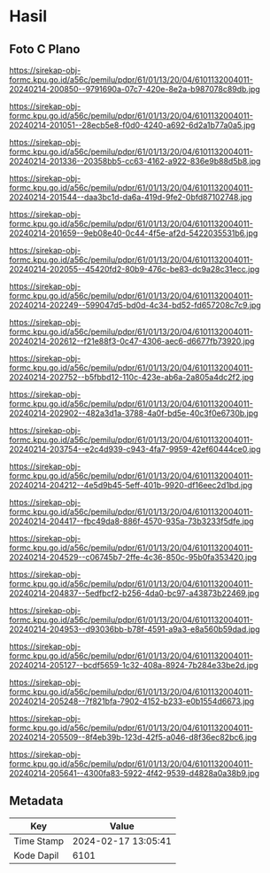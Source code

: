 # Hasil

## Foto C Plano

https://sirekap-obj-formc.kpu.go.id/a56c/pemilu/pdpr/61/01/13/20/04/6101132004011-20240214-200850--9791690a-07c7-420e-8e2a-b987078c89db.jpg

https://sirekap-obj-formc.kpu.go.id/a56c/pemilu/pdpr/61/01/13/20/04/6101132004011-20240214-201051--28ecb5e8-f0d0-4240-a692-6d2a1b77a0a5.jpg

https://sirekap-obj-formc.kpu.go.id/a56c/pemilu/pdpr/61/01/13/20/04/6101132004011-20240214-201336--20358bb5-cc63-4162-a922-836e9b88d5b8.jpg

https://sirekap-obj-formc.kpu.go.id/a56c/pemilu/pdpr/61/01/13/20/04/6101132004011-20240214-201544--daa3bc1d-da6a-419d-9fe2-0bfd87102748.jpg

https://sirekap-obj-formc.kpu.go.id/a56c/pemilu/pdpr/61/01/13/20/04/6101132004011-20240214-201659--9eb08e40-0c44-4f5e-af2d-5422035531b6.jpg

https://sirekap-obj-formc.kpu.go.id/a56c/pemilu/pdpr/61/01/13/20/04/6101132004011-20240214-202055--45420fd2-80b9-476c-be83-dc9a28c31ecc.jpg

https://sirekap-obj-formc.kpu.go.id/a56c/pemilu/pdpr/61/01/13/20/04/6101132004011-20240214-202249--599047d5-bd0d-4c34-bd52-fd657208c7c9.jpg

https://sirekap-obj-formc.kpu.go.id/a56c/pemilu/pdpr/61/01/13/20/04/6101132004011-20240214-202612--f21e88f3-0c47-4306-aec6-d6677fb73920.jpg

https://sirekap-obj-formc.kpu.go.id/a56c/pemilu/pdpr/61/01/13/20/04/6101132004011-20240214-202752--b5fbbd12-110c-423e-ab6a-2a805a4dc2f2.jpg

https://sirekap-obj-formc.kpu.go.id/a56c/pemilu/pdpr/61/01/13/20/04/6101132004011-20240214-202902--482a3d1a-3788-4a0f-bd5e-40c3f0e6730b.jpg

https://sirekap-obj-formc.kpu.go.id/a56c/pemilu/pdpr/61/01/13/20/04/6101132004011-20240214-203754--e2c4d939-c943-4fa7-9959-42ef60444ce0.jpg

https://sirekap-obj-formc.kpu.go.id/a56c/pemilu/pdpr/61/01/13/20/04/6101132004011-20240214-204212--4e5d9b45-5eff-401b-9920-df16eec2d1bd.jpg

https://sirekap-obj-formc.kpu.go.id/a56c/pemilu/pdpr/61/01/13/20/04/6101132004011-20240214-204417--fbc49da8-886f-4570-935a-73b3233f5dfe.jpg

https://sirekap-obj-formc.kpu.go.id/a56c/pemilu/pdpr/61/01/13/20/04/6101132004011-20240214-204529--c06745b7-2ffe-4c36-850c-95b0fa353420.jpg

https://sirekap-obj-formc.kpu.go.id/a56c/pemilu/pdpr/61/01/13/20/04/6101132004011-20240214-204837--5edfbcf2-b256-4da0-bc97-a43873b22469.jpg

https://sirekap-obj-formc.kpu.go.id/a56c/pemilu/pdpr/61/01/13/20/04/6101132004011-20240214-204953--d93036bb-b78f-4591-a9a3-e8a560b59dad.jpg

https://sirekap-obj-formc.kpu.go.id/a56c/pemilu/pdpr/61/01/13/20/04/6101132004011-20240214-205127--bcdf5659-1c32-408a-8924-7b284e33be2d.jpg

https://sirekap-obj-formc.kpu.go.id/a56c/pemilu/pdpr/61/01/13/20/04/6101132004011-20240214-205248--7f821bfa-7902-4152-b233-e0b1554d6673.jpg

https://sirekap-obj-formc.kpu.go.id/a56c/pemilu/pdpr/61/01/13/20/04/6101132004011-20240214-205509--8f4eb39b-123d-42f5-a046-d8f36ec82bc6.jpg

https://sirekap-obj-formc.kpu.go.id/a56c/pemilu/pdpr/61/01/13/20/04/6101132004011-20240214-205641--4300fa83-5922-4f42-9539-d4828a0a38b9.jpg


## Metadata

| Key        | Value               |
| ---------- | ------------------- |
| Time Stamp | 2024-02-17 13:05:41 |
| Kode Dapil | 6101                |



